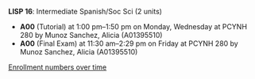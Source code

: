 **LISP 16**: Intermediate Spanish/Soc Sci (2 units)

- **A00** (Tutorial) at 1:00 pm–1:50 pm on Monday, Wednesday at PCYNH 280 by Munoz Sanchez, Alicia (A01395510)
- **A00** (Final Exam) at 11:30 am–2:29 pm on Friday at PCYNH 280 by Munoz Sanchez, Alicia (A01395510)

[Enrollment numbers over time](./LISP16.tsv)

